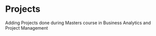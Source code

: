 # Projects

Adding Projects done during Masters course in Business Analytics and Project Management
